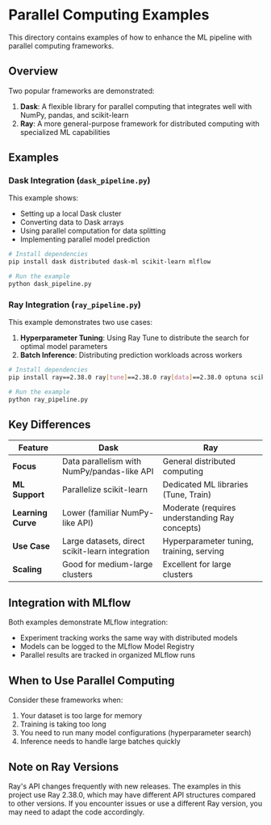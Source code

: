 # Parallel Computing Examples

This directory contains examples of how to enhance the ML pipeline with parallel computing frameworks.

## Overview

Two popular frameworks are demonstrated:

1. **Dask**: A flexible library for parallel computing that integrates well with NumPy, pandas, and scikit-learn
2. **Ray**: A more general-purpose framework for distributed computing with specialized ML capabilities

## Examples

### Dask Integration (`dask_pipeline.py`)

This example shows:
- Setting up a local Dask cluster
- Converting data to Dask arrays
- Using parallel computation for data splitting
- Implementing parallel model prediction

```bash
# Install dependencies
pip install dask distributed dask-ml scikit-learn mlflow

# Run the example
python dask_pipeline.py
```

### Ray Integration (`ray_pipeline.py`)

This example demonstrates two use cases:

1. **Hyperparameter Tuning**: Using Ray Tune to distribute the search for optimal model parameters
2. **Batch Inference**: Distributing prediction workloads across workers

```bash
# Install dependencies
pip install ray==2.38.0 ray[tune]==2.38.0 ray[data]==2.38.0 optuna scikit-learn mlflow

# Run the example
python ray_pipeline.py
```

## Key Differences

| Feature | Dask | Ray |
|---------|------|-----|
| **Focus** | Data parallelism with NumPy/pandas-like API | General distributed computing |
| **ML Support** | Parallelize scikit-learn | Dedicated ML libraries (Tune, Train) |
| **Learning Curve** | Lower (familiar NumPy-like API) | Moderate (requires understanding Ray concepts) |
| **Use Case** | Large datasets, direct scikit-learn integration | Hyperparameter tuning, training, serving |
| **Scaling** | Good for medium-large clusters | Excellent for large clusters |

## Integration with MLflow

Both examples demonstrate MLflow integration:
- Experiment tracking works the same way with distributed models
- Models can be logged to the MLflow Model Registry
- Parallel results are tracked in organized MLflow runs

## When to Use Parallel Computing

Consider these frameworks when:
1. Your dataset is too large for memory
2. Training is taking too long
3. You need to run many model configurations (hyperparameter search)
4. Inference needs to handle large batches quickly

## Note on Ray Versions

Ray's API changes frequently with new releases. The examples in this project use Ray 2.38.0, which may have different API structures compared to other versions. If you encounter issues or use a different Ray version, you may need to adapt the code accordingly. 